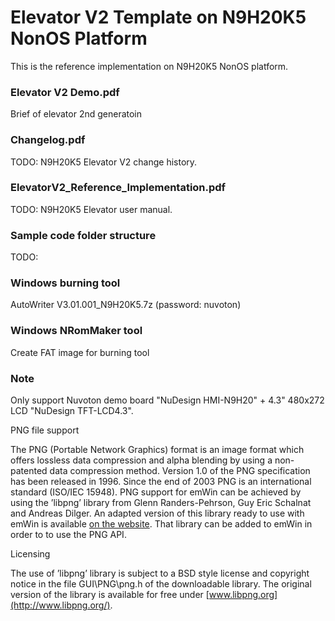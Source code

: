 # Elevator V2 Template on N9H20K5 NonOS Platform

This is the reference implementation on N9H20K5 NonOS platform.

### Elevator V2 Demo.pdf

Brief of elevator 2nd generatoin

### Changelog.pdf

TODO: N9H20K5 Elevator V2 change history.

### ElevatorV2_Reference_Implementation.pdf

TODO: N9H20K5 Elevator user manual.

### Sample code folder structure

TODO:

### Windows burning tool

AutoWriter V3.01.001_N9H20K5.7z (password: nuvoton)

### Windows NRomMaker tool

Create FAT image for burning tool

### Note

Only support Nuvoton demo board "NuDesign HMI-N9H20" + 4.3" 480x272 LCD "NuDesign TFT-LCD4.3".

PNG file support

The PNG (Portable Network Graphics) format is an image format which offers lossless data
compression and alpha blending by using a non-patented data compression method. Version
1.0 of the PNG specification has been released in 1996. Since the end of 2003 PNG
is an international standard (ISO/IEC 15948). PNG support for emWin can be achieved by
using the ’libpng’ library from Glenn Randers-Pehrson, Guy Eric Schalnat and Andreas Dilger.
An adapted version of this library ready to use with emWin is available [on the website](https://www.segger.com/downloads/emwin/emWin_png).
That library can be added to emWin in order to to use the PNG API.

Licensing

The use of ’libpng’ library is subject to a BSD style license and copyright notice in the file
GUI\PNG\png.h of the downloadable library. The original version of the library is available
for free under [www.libpng.org](http://www.libpng.org/).
